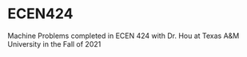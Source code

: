 # ECEN424
Machine Problems completed in ECEN 424 with Dr. Hou at Texas A&amp;M University in the Fall of 2021
